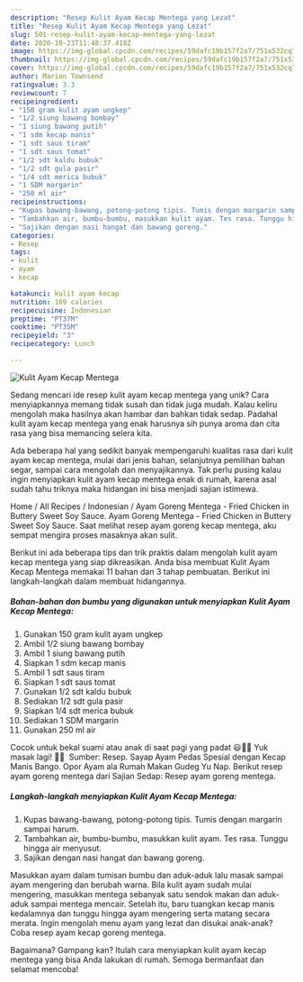 ```yaml
---
description: "Resep Kulit Ayam Kecap Mentega yang Lezat"
title: "Resep Kulit Ayam Kecap Mentega yang Lezat"
slug: 501-resep-kulit-ayam-kecap-mentega-yang-lezat
date: 2020-10-23T11:48:37.418Z
image: https://img-global.cpcdn.com/recipes/59dafc19b157f2a7/751x532cq70/kulit-ayam-kecap-mentega-foto-resep-utama.jpg
thumbnail: https://img-global.cpcdn.com/recipes/59dafc19b157f2a7/751x532cq70/kulit-ayam-kecap-mentega-foto-resep-utama.jpg
cover: https://img-global.cpcdn.com/recipes/59dafc19b157f2a7/751x532cq70/kulit-ayam-kecap-mentega-foto-resep-utama.jpg
author: Marion Townsend
ratingvalue: 3.3
reviewcount: 7
recipeingredient:
- "150 gram kulit ayam ungkep"
- "1/2 siung bawang bombay"
- "1 siung bawang putih"
- "1 sdm kecap manis"
- "1 sdt saus tiram"
- "1 sdt saus tomat"
- "1/2 sdt kaldu bubuk"
- "1/2 sdt gula pasir"
- "1/4 sdt merica bubuk"
- "1 SDM margarin"
- "250 ml air"
recipeinstructions:
- "Kupas bawang-bawang, potong-potong tipis. Tumis dengan margarin sampai harum."
- "Tambahkan air, bumbu-bumbu, masukkan kulit ayam. Tes rasa. Tunggu hingga air menyusut."
- "Sajikan dengan nasi hangat dan bawang goreng."
categories:
- Resep
tags:
- kulit
- ayam
- kecap

katakunci: kulit ayam kecap 
nutrition: 169 calories
recipecuisine: Indonesian
preptime: "PT37M"
cooktime: "PT35M"
recipeyield: "3"
recipecategory: Lunch

---
```



![Kulit Ayam Kecap Mentega](https://img-global.cpcdn.com/recipes/59dafc19b157f2a7/751x532cq70/kulit-ayam-kecap-mentega-foto-resep-utama.jpg)

Sedang mencari ide resep kulit ayam kecap mentega yang unik? Cara menyiapkannya memang tidak susah dan tidak juga mudah. Kalau keliru mengolah maka hasilnya akan hambar dan bahkan tidak sedap. Padahal kulit ayam kecap mentega yang enak harusnya sih punya aroma dan cita rasa yang bisa memancing selera kita.

Ada beberapa hal yang sedikit banyak mempengaruhi kualitas rasa dari kulit ayam kecap mentega, mulai dari jenis bahan, selanjutnya pemilihan bahan segar, sampai cara mengolah dan menyajikannya. Tak perlu pusing kalau ingin menyiapkan kulit ayam kecap mentega enak di rumah, karena asal sudah tahu triknya maka hidangan ini bisa menjadi sajian istimewa.

Home / All Recipes / Indonesian / Ayam Goreng Mentega - Fried Chicken in Buttery Sweet Soy Sauce. Ayam Goreng Mentega - Fried Chicken in Buttery Sweet Soy Sauce. Saat melihat resep ayam goreng kecap mentega, aku sempat mengira proses masaknya akan sulit.


Berikut ini ada beberapa tips dan trik praktis dalam mengolah kulit ayam kecap mentega yang siap dikreasikan. Anda bisa membuat Kulit Ayam Kecap Mentega memakai 11 bahan dan 3 tahap pembuatan. Berikut ini langkah-langkah dalam membuat hidangannya.

<!--inarticleads1-->

##### Bahan-bahan dan bumbu yang digunakan untuk menyiapkan Kulit Ayam Kecap Mentega:

1. Gunakan 150 gram kulit ayam ungkep
1. Ambil 1/2 siung bawang bombay
1. Ambil 1 siung bawang putih
1. Siapkan 1 sdm kecap manis
1. Ambil 1 sdt saus tiram
1. Siapkan 1 sdt saus tomat
1. Gunakan 1/2 sdt kaldu bubuk
1. Sediakan 1/2 sdt gula pasir
1. Siapkan 1/4 sdt merica bubuk
1. Sediakan 1 SDM margarin
1. Gunakan 250 ml air


Cocok untuk bekal suami atau anak di saat pagi yang padat 😃👍🏻 Yuk masak lagi! 👩‍🍳 ️ Sumber: Resep. Sayap Ayam Pedas Spesial dengan Kecap Manis Bango. Opor Ayam ala Rumah Makan Gudeg Yu Nap. Berikut resep ayam goreng mentega dari Sajian Sedap: Resep ayam goreng mentega. 

<!--inarticleads2-->

##### Langkah-langkah menyiapkan Kulit Ayam Kecap Mentega:

1. Kupas bawang-bawang, potong-potong tipis. Tumis dengan margarin sampai harum.
1. Tambahkan air, bumbu-bumbu, masukkan kulit ayam. Tes rasa. Tunggu hingga air menyusut.
1. Sajikan dengan nasi hangat dan bawang goreng.


Masukkan ayam dalam tumisan bumbu dan aduk-aduk lalu masak sampai ayam mengering dan berubah warna. Bila kulit ayam sudah mulai mengering, masukkan mentega sebanyak satu sendok makan dan aduk-aduk sampai mentega mencair. Setelah itu, baru tuangkan kecap manis kedalamnya dan tunggu hingga ayam mengering serta matang secara merata. Ingin mengolah menu ayam yang lezat dan disukai anak-anak? Coba resep ayam kecap goreng mentega. 

Bagaimana? Gampang kan? Itulah cara menyiapkan kulit ayam kecap mentega yang bisa Anda lakukan di rumah. Semoga bermanfaat dan selamat mencoba!
